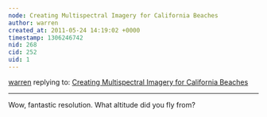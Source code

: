 ```yaml
---
node: Creating Multispectral Imagery for California Beaches
author: warren
created_at: 2011-05-24 14:19:02 +0000
timestamp: 1306246742
nid: 268
cid: 252
uid: 1
---
```




[warren](../profile/warren) replying to: [Creating Multispectral Imagery for California Beaches](../notes/micheletobias/5-23-2011/creating-multispectral-imagery-california-beaches)

----
Wow, fantastic resolution. What altitude did you fly from?
